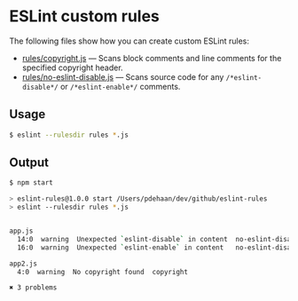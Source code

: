 # ESLint custom rules

The following files show how you can create custom ESLint rules:

- [rules/copyright.js](/rules/copyright.js) &mdash; Scans block comments and line comments for the specified copyright header.
- [rules/no-eslint-disable.js](/rules/no-eslint-disable.js) &mdash; Scans source code for any `/*eslint-disable*/` or `/*eslint-enable*/` comments.

## Usage

```sh
$ eslint --rulesdir rules *.js
```

## Output

```sh
$ npm start

> eslint-rules@1.0.0 start /Users/pdehaan/dev/github/eslint-rules
> eslint --rulesdir rules *.js


app.js
  14:0  warning  Unexpected `eslint-disable` in content  no-eslint-disable
  16:0  warning  Unexpected `eslint-enable` in content   no-eslint-disable

app2.js
  4:0  warning  No copyright found  copyright

✖ 3 problems
```



